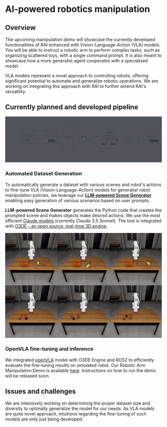 # AI-powered robotics manipulation

## Overview

The upcoming manipulation demo will showcase the currently developed functionalities of RAI enhanced with Vision-Language-Action (VLA) models. You will be able to instruct a robotic arm to perform complex tasks, such as organizing scattered toys, with a single command prompt. It is also meant to showcase how a more generalist agent cooperates with a specialized model.

VLA models represent a novel approach to controlling robots, offering significant potential to automate and generalize robotic operations. We are working on integrating this approach with RAI to further extend RAI's versatility.

## Currently planned and developed pipeline

![pipeline](imgs/openvla_diagram.gif)

### **Automated Dataset Generation**

To automatically generate a dataset with various scenes and robot's actions to fine-tune VLA (Vision-Language-Action) models for generalist robot manipulation policies, we leverage our [**LLM-powered Scene Generator**](https://github.com/RobotecAI/o3de-genai-gems) enabling easy generation of various scenarios based on user prompts.

**LLM-powered Scene Generator** generates the Python code that creates the prompted scene and makes objects make desired actions. We use the most efficient [Claude models](https://www.anthropic.com/claude) (currently Claude 3.5 Sonnet). The tool is integrated with [O3DE - an open source, real-time 3D engine](https://o3de.org/industries/robotics-and-simulations/).

![manipulation_examples](imgs/manipulation_demo.gif)

### OpenVLA fine-tuning and inference

We integrated [openVLA](https://openvla.github.io/) model with O3DE Engine and ROS2 to efficiently evaluate the fine-tuning results on simulated robot. Our Robotic Arm Manipulation Demo is available [here](https://github.com/RobotecAI/rai-manipulation-demo). Instructions on how to run the demo will be released soon.

## Issues and challenges

We are intensively working on determining the proper dataset size and diversity to optimally generalize the model for our needs. As VLA models are quite novel approach, intuitions regarding the fine-tuning of such models are only just being developed.
